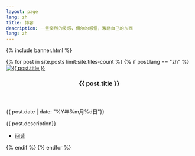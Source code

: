 ```yaml
---
layout: page
lang: zh
title: 博客
description: 一些突然的灵感，偶尔的感悟，激励自己的东西
lang: zh
---
```


{% include banner.html %}

<div id="main">

<section id="two" class="spotlights">
	{% for post in site.posts limit:site.tiles-count %}
        {% if post.lang == "zh" %}
            <section>
                <a href="{{ site.baseurl }}{{ post.url }}" class="image">
                    <img src="{{ site.baseurl }}{{ post.image }}" alt="{{ post.title }}" data-position="center center" />
                </a>
                <div class="content">
                    <div class="inner">
                        <header class="major">
                            <h3>{{ post.title }}</h3>
                        </header>
                        <p>{{ post.date | date: "%Y年%m月%d日"}}</p>
                        <p>{{ post.description}}</p>
                        <ul class="actions">
                            <li><a href="{{ site.baseurl }}{{ post.url }}" class="button">阅读</a></li>
                        </ul>
                    </div>
                </div>
            </section>
        {% endif %}
	{% endfor %}
</section>

</div>
